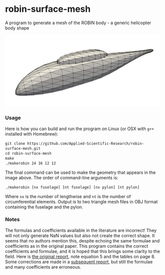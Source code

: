 # robin-surface-mesh
A program to generate a mesh of the ROBIN body - a generic helicopter body shape

![screenshot](doc/img_good.png?raw=true "ROBIN Body")

### Usage
Here is how you can build and run the program on Linux (or OSX with `g++` installed with Homebrew):

    git clone https://github.com/Applied-Scientific-Research/robin-surface-mesh.git
    cd robin-surface-mesh
    make
    ./makerobin 24 16 12 12

The final command can be used to make the geometry that appears in the image above. The order of command-line arguments is:

    ./makerobin [nx fuselage] [nt fuselage] [nx pylon] [nt pylon]

Where `nx` is the number of lengthwise and `nt` is the number of circumferential elements. Output is to two triangle mesh files in OBJ format containing the fuselage and the pylon.

### Notes
The formulas and coefficients available in the literature are incorrect! They will not only generate NaN values but also not create the correct shape. It seems that no authors mention this, despite echoing the same formulae and coefficients as in the original paper. This program contains the correct coefficients and formulae, and it is hoped that this brings some clarity to the field.
Here is [the original report](https://ntrs.nasa.gov/search.jsp?R=19790017844), note equation 5 and the tables on page 8. Some corrections are made in a [subsequent report](https://ntrs.nasa.gov/search.jsp?R=19870008231), but still the formulae and many coefficients are erroneous.

